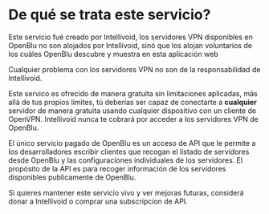 # De qué se trata este servicio?

Este servicio fué creado por Intellivoid,
los servidores VPN disponibles en OpenBlu no son alojados por Intellivoid, sinó que los alojan voluntarios de los cuáles OpenBlu descubre y muestra en esta aplicación web

Cualquier problema con los servidores VPN no son de la responsabilidad de Intellivoid.

Este servico es ofrecido de manera gratuita sin limitaciones aplicadas, más allá de tus propios limites, 
tú deberías ser capaz de conectarte a **cualquier** servidor de manera gratuita usando cualquier dispositivo con un cliente de OpenVPN. Intellivoid nunca te cobrará por acceder a los servidores VPN de OpenBlu.

El único servicio pagado de OpenBlu es un acceso de API que le permite a los desarrolladores escribir clientes que recogan el listado de servidores desde OpenBlu y las configuraciones individuales de los servidores. El propósito de la API es para recoger información de los servidores disponibles publicamente de OpenBlu.

Si quieres mantener este servicio vivo y ver mejoras futuras, considerá donar a Intellivoid o comprar una subscripcíon de API.